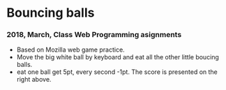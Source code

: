 # Bouncing balls
### 2018, March, Class Web Programming asignments

* Based on Mozilla web game practice.
* Move the big white ball by keyboard and eat all the other little boucing balls.
* eat one ball get 5pt, every second -1pt. The score is presented on the right above.

